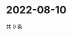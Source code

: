 # 2022-08-10

共 0 条

<!-- BEGIN WEIBO -->
<!-- 最后更新时间 Wed Aug 10 2022 23:16:59 GMT+0800 (China Standard Time) -->

<!-- END WEIBO -->
